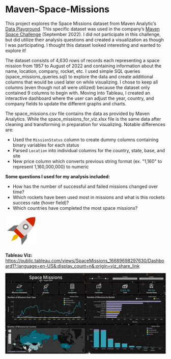 # Maven-Space-Missions

This project explores the Space Missions dataset from Maven Analytic’s [Data Playground](https://www.mavenanalytics.io/data-playground). This specific dataset was used in the company’s  [Maven Space Challenge](https://www.mavenanalytics.io/blog/maven-space-challenge) (September 2022). I did not participate in this challenge, but did utilize their analysis questions and created a visualization as though I was participating. I thought this dataset looked interesting and wanted to explore it!

The dataset consists of 4,630 rows of records each representing a space mission from 1957 to August of 2022 and containing information about the name, location, company, rocket, etc. I used simple SQL queries (space_missions_queries.sql)  to explore the data and create additional columns that would be used later on while visualizing. I chose to keep all columns (even though not all were utilized) because the dataset only contained 9 columns to begin with. Moving into Tableau, I created an interactive dashboard where the user can adjust the year, country, and company fields to update the different graphs and charts.

The space_missions.csv file contains the data as provided by Maven Analytics. While the space_missions_for_viz.xlsx file is the same data after cleaning and transforming in preparation for visualizing. Notable differences are:
- Used the `MissionStatus` column to create dummy columns containing binary variables for each status
- Parsed `Location` into individual columns for the country, state, base, and site
- New price column which converts previous string format (ex. "1,160" to represent 1,160,000,000) to numeric

**Some questions I used for my analysis included:**
- How has the number of successful and failed missions changed over time? 
- Which rockets have been used most in missions and what is this rockets success rate (hover field)? 
- Which countries have completed the most space missions?

<div>
<img src="rocket_icon.png" width="100"/>
</div>

**Tableau Viz:** https://public.tableau.com/views/SpaceMissions_16689698297630/Dashboard1?:language=en-US&:display_count=n&:origin=viz_share_link

<div>
<img src="space_missions_dashboard.PNG" width="850"/>
</div>
